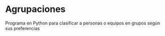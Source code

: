 # Agrupaciones
Programa en Python para clasificar a personas o equipos en grupos según sus preferencias
